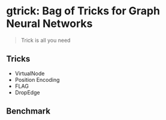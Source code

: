 # gtrick: Bag of Tricks for Graph Neural Networks

> Trick is all you need

## Tricks
* VirtualNode
* Position Encoding
* FLAG
* DropEdge


## Benchmark